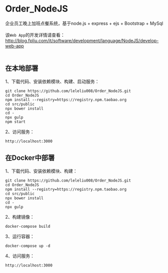 # Order_NodeJS
企业员工晚上加班点餐系统，基于node.js + express + ejs + Bootstrap + MySql
</br></br>
该`Web App`的开发详情请查看：http://blog.fpliu.com/it/software/development/language/NodeJS/develop-web-app
</br></br>

## 在本地部署
1、下载代码、安装依赖模块、构建、启动服务：
```
git clone https://github.com/leleliu008/Order_NodeJS.git
cd Order_NodeJS
npm install --registry=https://registry.npm.taobao.org
cd src/public
npx bower install
cd -
npx gulp
npm start
```
2、访问服务：
```
http://localhost:3000
```
## 在Docker中部署
1、下载代码、安装依赖模块、构建：
```
git clone https://github.com/leleliu008/Order_NodeJS.git
cd Order_NodeJS
npm install --registry=https://registry.npm.taobao.org
cd src/public
npx bower install
cd -
npx gulp
```
2、构建镜像：
```
docker-compose build
```
3、运行容器：
```
docker-compose up -d
```
4、访问服务：
```
http://localhost:3000
```

